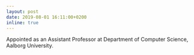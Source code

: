 ```yaml
---
layout: post
date: 2019-08-01 16:11:00+0200
inline: true
---
```


Appointed as an Assistant Professor at Department of Computer Science, Aalborg University.
